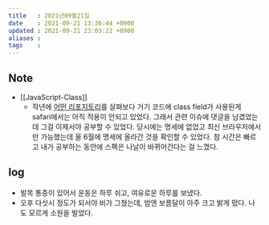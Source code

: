 ```yaml
---
title   : 2021년09월21일 
date    : 2021-09-21 13:36:44 +0900
updated : 2021-09-21 23:03:22 +0900
aliases : 
tags    : 
---
```

## Note
- [[JavaScript-Class]]  
  - 작년에 [어떤 리포지토리](https://github.com/melcor76/js-tetris)를 살펴보다 거기 코드에 class field가 사용된게 safari에서는 아직 적용이 안되고 있었다. 그래서 관련 이슈에 댓글을 남겼었는데 그걸 이제서야 공부할 수 있었다. 당시에는 명세에 없었고 최신 브라우저에서만 가능했는데 올 6월에 명세에 올라간 것을 확인할 수 있었다. 참 시간은 빠르고 내가 공부하는 동안에 스펙은 나날이 바뀌어간다는 걸 느꼈다.   

## log
- 발목 통증이 있어서 운동은 하루 쉬고, 여유로운 하루를 보냈다. 
- 오후 다섯시 정도가 되서야 비가 그쳤는데, 밤엔 보름달이 아주 크고 밝게 떴다. 나도 모르게 소원을 빌었다.
